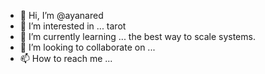 - 👋 Hi, I’m @ayanared
- 👀 I’m interested in ... tarot
- 🌱 I’m currently learning ... the best way to scale systems.
- 💞️ I’m looking to collaborate on ...
- 📫 How to reach me ...

<!---
ayanared/ayanared is a ✨ special ✨ repository because its `README.md` (this file) appears on your GitHub profile.
You can click the Preview link to take a look at your changes.
--->
